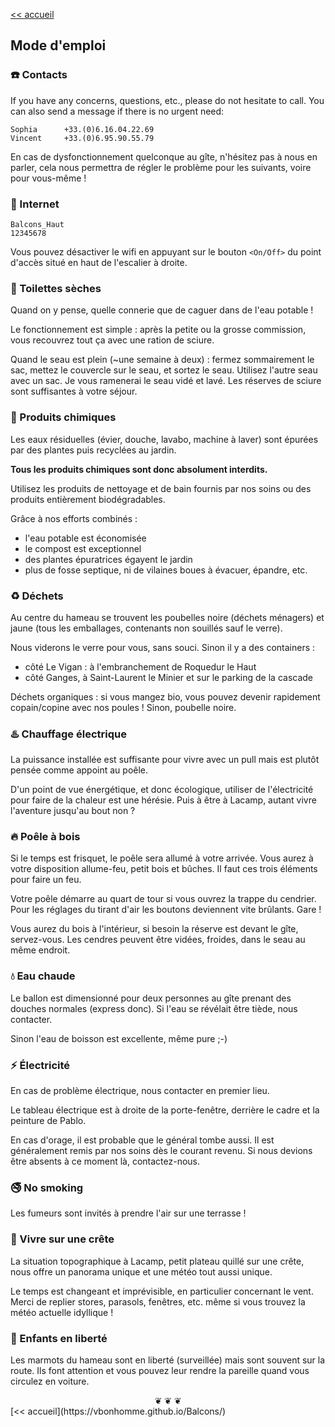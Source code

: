 
[<< accueil](https://vbonhomme.github.io/Balcons/)
## Mode d'emploi

### :telephone: Contacts
If you have any concerns, questions, etc., please do not hesitate to call. You can also send a message if there is no urgent need:

```
Sophia		+33.(0)6.16.04.22.69  
Vincent		+33.(0)6.95.90.55.79
```

En cas de dysfonctionnement quelconque au gîte, n'hésitez pas à nous en parler, cela nous permettra de régler le problème pour les suivants, voire pour vous-même !

### :satellite: Internet
```
Balcons_Haut
12345678
```
Vous pouvez désactiver le wifi en appuyant sur le bouton `<On/Off>` du point d'accès situé en haut de l'escalier à droite.

### :poop: Toilettes sèches
Quand on y pense, quelle connerie que de caguer dans de l'eau potable !

Le fonctionnement est simple : après la petite ou la grosse commission, vous recouvrez tout ça avec une ration de sciure. 

Quand le seau est plein (~une semaine à deux) : fermez sommairement le sac, mettez le couvercle sur le seau, et sortez le seau. Utilisez l'autre seau avec un sac. Je vous ramenerai le seau vidé et lavé. Les réserves de sciure sont suffisantes à votre séjour.

### :cherry_blossom: Produits chimiques
Les eaux résiduelles (évier, douche, lavabo, machine à laver) sont épurées par des plantes puis recyclées au jardin.

**Tous les produits chimiques sont donc absolument interdits.**

Utilisez les produits de nettoyage et de bain fournis par nos soins ou des produits entièrement biodégradables.

Grâce à nos efforts combinés :

* l'eau potable est économisée
* le compost est exceptionnel
* des plantes épuratrices égayent le jardin
* plus de fosse septique, ni de vilaines boues à évacuer, épandre, etc.

### :recycle: Déchets
Au centre du hameau se trouvent les poubelles noire (déchets ménagers) et jaune (tous les emballages, contenants non souillés sauf le verre).

Nous viderons le verre pour vous, sans souci. Sinon il y a des containers :

 * côté Le Vigan : à l'embranchement de Roquedur le Haut
 * côté Ganges, à Saint-Laurent le Minier et sur le parking de la cascade 
 
Déchets organiques : si vous mangez bio, vous pouvez devenir rapidement copain/copine avec nos poules ! Sinon, poubelle noire.
 
### :hotsprings: Chauffage électrique
La puissance installée est suffisante pour vivre avec un pull mais est plutôt pensée comme appoint au poêle.

D'un point de vue énergétique, et donc écologique, utiliser de l'électricité pour faire de la chaleur est une hérésie. Puis à être à Lacamp, autant vivre l'aventure jusqu'au bout non ?

### :fire: Poêle à bois
Si le temps est frisquet, le poêle sera allumé à votre arrivée.
 Vous aurez à votre disposition allume-feu, petit bois et bûches. Il faut ces trois éléments pour faire un feu. 
 
 Votre poêle démarre au quart de tour si vous ouvrez la trappe du cendrier. Pour les réglages du tirant d'air les boutons deviennent vite brûlants. Gare !
 
 Vous aurez du bois à l'intérieur, si besoin la réserve est devant le gîte, servez-vous. Les cendres peuvent être vidées, froides, dans le seau au même endroit.

### :droplet: Eau chaude
Le ballon est dimensionné pour deux personnes au gîte prenant des douches normales (express donc). Si l'eau se révélait être tiède, nous contacter.

Sinon l'eau de boisson est excellente, même pure ;-)

### :zap: Électricité
En cas de problème électrique, nous contacter en premier lieu.

Le tableau électrique est à droite de la porte-fenêtre, derrière le cadre et la peinture de Pablo.

En cas d'orage, il est probable que le général tombe aussi. Il est généralement remis par nos soins dès le courant revenu. Si nous devions être absents à ce moment là, contactez-nous.

### :no_smoking: No smoking
Les fumeurs sont invités à prendre l'air sur une terrasse !

### :sunrise_over_mountains: Vivre sur une crête
La situation topographique à Lacamp, petit plateau quillé sur une crête, nous offre un panorama unique et une météo tout aussi unique.

Le temps est changeant et imprévisible, en particulier concernant le vent. Merci de replier stores, parasols, fenêtres, etc. même si vous trouvez la météo actuelle idyllique !

### :children_crossing: Enfants en liberté
Les marmots du hameau sont en liberté (surveillée) mais sont souvent sur la route. Ils font attention et vous pouvez leur rendre la pareille quand vous circulez en voiture.

<center>
❦   ❦   ❦  
</center>
[<< accueil](https://vbonhomme.github.io/Balcons/)

